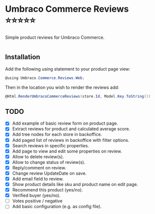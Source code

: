 # Umbraco Commerce Reviews :star::star::star::star::star:

Simple product reviews for Umbraco Commerce.

<img src="assets/screenshots/product-reviews-list.png" alt="" />

## Installation

Add the following using statement to your product page view:

````csharp
@using Umbraco.Commerce.Reviews.Web;
````

Then in the location you wish to render the reviews add:

```csharp
@Html.RenderUmbracoCommerceReviews(store.Id, Model.Key.ToString())
```

## TODO

- [x] Add example of basic review form on product page.
- [x] Extract reviews for product and calculated average score.
- [x] Add tree nodes for each store in backoffice.
- [x] Add paged list of reviews in backoffice with filter options.
- [x] Search reviews in specific properties.
- [x] Add page to view and edit some properties on review.
- [x] Allow to delete review(s).
- [x] Allow to change status of review(s).
- [x] Reply/comment on review.
- [x] Change review UpdateDate on save.
- [x] Add email field to review.
- [x] Show product details like sku and product name on edit page.
- [x] Recommend this product (yes/no).
- [x] Verified buyer (yes/no).
- [ ] Votes positive / negative
- [ ] Add basic configuration (e.g. as config file).
